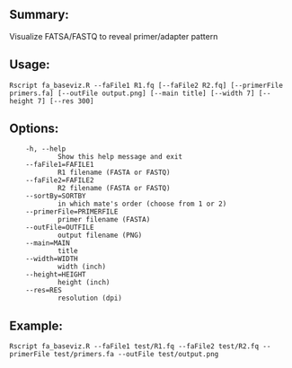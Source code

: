 ## Summary:
Visualize FATSA/FASTQ to reveal primer/adapter pattern

## Usage:
    Rscript fa_baseviz.R --faFile1 R1.fq [--faFile2 R2.fq] [--primerFile primers.fa] [--outFile output.png] [--main title] [--width 7] [--height 7] [--res 300]
## Options:
        -h, --help
                Show this help message and exit
        --faFile1=FAFILE1
                R1 filename (FASTA or FASTQ)
        --faFile2=FAFILE2
                R2 filename (FASTA or FASTQ)
        --sortBy=SORTBY
                in which mate's order (choose from 1 or 2)
        --primerFile=PRIMERFILE
                primer filename (FASTA)
        --outFile=OUTFILE
                output filename (PNG)
        --main=MAIN
                title
        --width=WIDTH
                width (inch)
        --height=HEIGHT
                height (inch)
        --res=RES
                resolution (dpi)

## Example:
    Rscript fa_baseviz.R --faFile1 test/R1.fq --faFile2 test/R2.fq --primerFile test/primers.fa --outFile test/output.png
